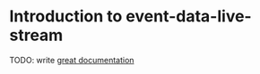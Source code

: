 # Introduction to event-data-live-stream

TODO: write [great documentation](http://jacobian.org/writing/what-to-write/)
